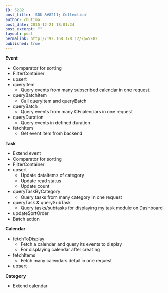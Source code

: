 ```yaml
---
ID: 5282
post_title: 'SDK &#8211; Collection'
author: chutima
post_date: 2015-12-21 18:01:24
post_excerpt: ""
layout: post
permalink: http://192.168.178.12/?p=5282
published: true
---
```

<div><b>Event</b></div>
<ul>
	<li>Comparator for sorting</li>
	<li>FilterContainer</li>
	<li>upsert</li>
	<li>queryItem
<ul>
	<li>Query events from many subscribed calendar in one request</li>
</ul>
</li>
	<li>queryBatchItem
<ul>
	<li>Call queryItem and queryBatch</li>
</ul>
</li>
	<li>queryBatch
<ul>
	<li>Query events from many CFcalendars in one request</li>
</ul>
</li>
	<li>queryDuration
<ul>
	<li>Query events in defined duration</li>
</ul>
</li>
	<li>fetchItem
<ul>
	<li>Get event item from backend</li>
</ul>
</li>
</ul>
<div></div>
<div></div>
<div><b>Task</b></div>
<ul>
	<li>Extend event</li>
	<li>Comparator for sorting</li>
	<li>FilterContainer</li>
	<li>upsert
<ul>
	<li>Update dataItems of category</li>
	<li>Update read status</li>
	<li>Update count</li>
</ul>
</li>
	<li>queryTaskByCategory
<ul>
	<li>Query tasks from many category in one request</li>
</ul>
</li>
	<li>queryTask &amp; querySubTask
<ul>
	<li>Query tasks/subtasks for displaying my task module on Dashboard</li>
</ul>
</li>
	<li>updateSortOrder</li>
	<li>Batch action</li>
</ul>
<div></div>
<div></div>
<div><b>Calendar </b></div>
<ul>
	<li>fetchToDisplay
<ul>
	<li>Fetch a calendar and query its events to display</li>
	<li>For displaying calendar after creating</li>
</ul>
</li>
	<li>fetchItems
<ul>
	<li>Fetch many calendars detail in one request</li>
</ul>
</li>
	<li>upsert</li>
</ul>
<div></div>
<div><b>Category</b></div>
<ul>
	<li>Extend calendar</li>
</ul>